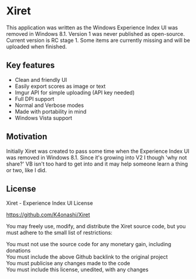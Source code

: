 # Xiret
This application was written as the Windows Experience Index UI was removed in Windows 8.1. Version 1 was never published as open-source.
Current version is RC stage 1. Some items are currently missing and will be uploaded when finished.

## Key features
 - Clean and friendly UI
 - Easily export scores as image or text
 - Imgur API for simple uploading (API key needed)
 - Full DPI support
 - Normal and Verbose modes
 - Made with portability in mind
 - Windows Vista support
 
## Motivation
Initially Xiret was created to pass some time when the Experience Index UI was removed in Windows 8.1. Since it's growing into V2 I
though 'why not share?' VB isn't too hard to get into and it may help someone learn a thing or two, like I did.
 
## License
Xiret - Experience Index UI License

https://github.com/K4onashi/Xiret

You may freely use, modify, and distribute the Xiret source code, but you must adhere to the small list of restrictions:

You must not use the source code for any monetary gain, including donations  
You must include the above Github backlink to the original project  
You must publicise any changes made to the code  
You must include this license, unedited, with any changes  


